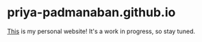 # priya-padmanaban.github.io
<a href="https://priya-padmanaban.github.io/">This</a> is my personal website! It's a work in progress, so stay tuned.
